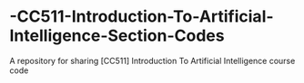 # -CC511-Introduction-To-Artificial-Intelligence-Section-Codes
A repository for sharing [CC511] Introduction To Artificial Intelligence course code

